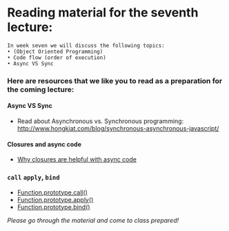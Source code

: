 # Reading material for the seventh lecture:

```
In week seven we will discuss the following topics:
• (Object Oriented Programming)
• Code flow (order of execution)
• Async VS Sync 
```

### Here are resources that we like you to read as a preparation for the coming lecture:

#### Async VS Sync 
- Read about Asynchronous vs. Synchronous programming: http://www.hongkiat.com/blog/synchronous-asynchronous-javascript/

#### Closures and async code
- [Why closures are helpful with async code](http://stackoverflow.com/questions/13343340/calling-an-asynchronous-function-within-a-for-loop-in-javascript)

### `call` `apply`, `bind`
- [Function.prototype.call()](https://developer.mozilla.org/en-US/docs/Web/JavaScript/Reference/Global_Objects/Function/call)
- [Function.prototype.apply()](https://developer.mozilla.org/en-US/docs/Web/JavaScript/Reference/Global_Objects/Function/apply)
- [Function.prototype.bind()](https://developer.mozilla.org/en-US/docs/Web/JavaScript/Reference/Global_Objects/Function/bind)

_Please go through the material and come to class prepared!_







